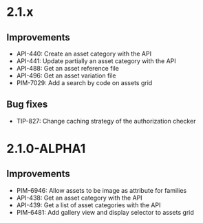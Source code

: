 # 2.1.x

## Improvements

- API-440: Create an asset category with the API
- API-441: Update partially an asset category with the API
- API-488: Get an asset reference file
- API-496: Get an asset variation file
- PIM-7029: Add a search by code on assets grid

## Bug fixes

- TIP-827: Change caching strategy of the authorization checker

# 2.1.0-ALPHA1

## Improvements

- PIM-6946: Allow assets to be image as attribute for families
- API-438: Get an asset category with the API
- API-439: Get a list of asset categories with the API
- PIM-6481: Add gallery view and display selector to assets grid
